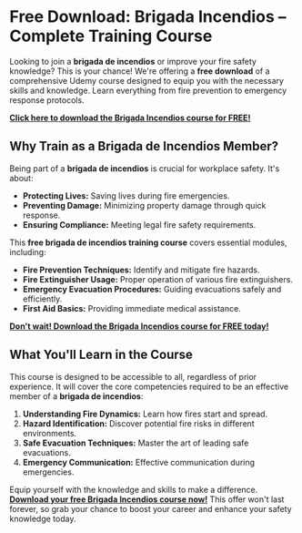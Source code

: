 # Free Download: Brigada Incendios – Complete Training Course

Looking to join a **brigada de incendios** or improve your fire safety knowledge? This is your chance! We're offering a **free download** of a comprehensive Udemy course designed to equip you with the necessary skills and knowledge. Learn everything from fire prevention to emergency response protocols.

[**Click here to download the Brigada Incendios course for FREE!**](https://udemywork.com/brigada-incendios)

## Why Train as a Brigada de Incendios Member?

Being part of a **brigada de incendios** is crucial for workplace safety. It's about:

*   **Protecting Lives:** Saving lives during fire emergencies.
*   **Preventing Damage:** Minimizing property damage through quick response.
*   **Ensuring Compliance:** Meeting legal fire safety requirements.

This **free brigada de incendios training course** covers essential modules, including:

*   **Fire Prevention Techniques:** Identify and mitigate fire hazards.
*   **Fire Extinguisher Usage:** Proper operation of various fire extinguishers.
*   **Emergency Evacuation Procedures:** Guiding evacuations safely and efficiently.
*   **First Aid Basics:** Providing immediate medical assistance.

[**Don't wait! Download the Brigada Incendios course for FREE today!**](https://udemywork.com/brigada-incendios)

## What You'll Learn in the Course

This course is designed to be accessible to all, regardless of prior experience. It will cover the core competencies required to be an effective member of a **brigada de incendios**:

1.  **Understanding Fire Dynamics:** Learn how fires start and spread.
2.  **Hazard Identification:** Discover potential fire risks in different environments.
3.  **Safe Evacuation Techniques:** Master the art of leading safe evacuations.
4.  **Emergency Communication:** Effective communication during emergencies.

Equip yourself with the knowledge and skills to make a difference. **[Download your free Brigada Incendios course now!](https://udemywork.com/brigada-incendios)** This offer won't last forever, so grab your chance to boost your career and enhance your safety knowledge today.
